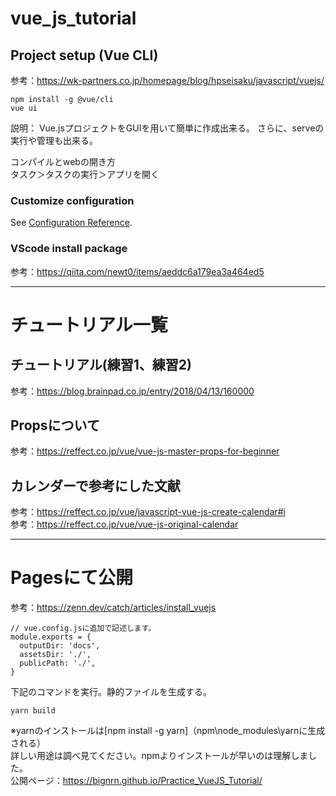 # vue_js_tutorial

## Project setup (Vue CLI)
参考：https://wk-partners.co.jp/homepage/blog/hpseisaku/javascript/vuejs/
```
npm install -g @vue/cli
vue ui
```
説明：
Vue.jsプロジェクトをGUIを用いて簡単に作成出来る。
さらに、serveの実行や管理も出来る。

コンパイルとwebの開き方<br>
タスク＞タスクの実行＞アプリを開く

### Customize configuration
See [Configuration Reference](https://cli.vuejs.org/config/).

### VScode install package
参考：https://qiita.com/newt0/items/aeddc6a179ea3a464ed5

---

# チュートリアル一覧
## チュートリアル(練習1、練習2)
参考：https://blog.brainpad.co.jp/entry/2018/04/13/160000

## Propsについて
参考：https://reffect.co.jp/vue/vue-js-master-props-for-beginner

## カレンダーで参考にした文献
参考：https://reffect.co.jp/vue/javascript-vue-js-create-calendar#i
<br>
参考：https://reffect.co.jp/vue/vue-js-original-calendar

---
# Pagesにて公開
参考：https://zenn.dev/catch/articles/install_vuejs
```
// vue.config.jsに追加で記述します。
module.exports = {
  outputDir: 'docs',
  assetsDir: './',
  publicPath: './',
}
```
下記のコマンドを実行。静的ファイルを生成する。
```
yarn build
```
※yarnのインストールは[npm install -g yarn]（npm\node_modules\yarnに生成される）<br>
詳しい用途は調べ見てください。npmよりインストールが早いのは理解しました。<br>
公開ページ：https://bignrn.github.io/Practice_VueJS_Tutorial/
